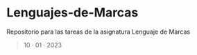 # Lenguajes-de-Marcas
Repositorio para las tareas de la asignatura Lenguaje de Marcas
> 10 · 01 · 2023
